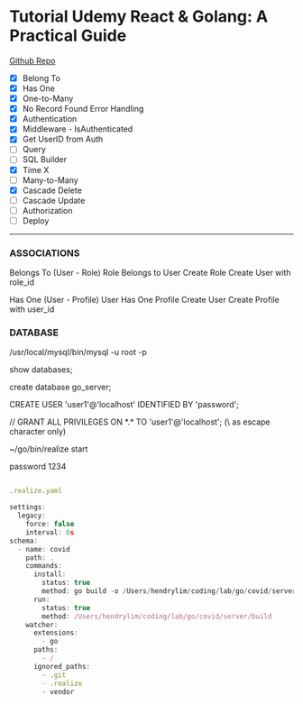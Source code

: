 # Tutorial Udemy React & Golang: A Practical Guide
[Github Repo](https://github.com/myhendry/fiber_react_tutorial)

- [x] Belong To
- [x] Has One
- [x] One-to-Many
- [x] No Record Found Error Handling
- [x] Authentication
- [x] Middleware - IsAuthenticated
- [x] Get UserID from Auth
- [ ] Query
- [ ] SQL Builder
- [x] Time X
- [ ] Many-to-Many
- [x] Cascade Delete
- [ ] Cascade Update 
- [ ] Authorization
- [ ] Deploy

---
### ASSOCIATIONS
Belongs To (User - Role) Role Belongs to User
Create Role
Create User with role_id

Has One (User - Profile) User Has One Profile
Create User
Create Profile with user_id
### DATABASE
/usr/local/mysql/bin/mysql -u root -p

show databases;

create database go_server;

CREATE USER 'user1'@'localhost' IDENTIFIED BY 'password';

// GRANT ALL PRIVILEGES ON \*.\* TO 'user1'@'localhost';
(\ as escape character only)

~/go/bin/realize start

password 1234

```javascript

.realize.yaml

settings:
  legacy:
    force: false
    interval: 0s
schema:
  - name: covid
    path: .
    commands:
      install:
        status: true
        method: go build -o /Users/hendrylim/coding/lab/go/covid/server/build
      run:
        status: true
        method: /Users/hendrylim/coding/lab/go/covid/server/build
    watcher:
      extensions:
        - go
      paths:
        - /
      ignored_paths:
        - .git
        - .realize
        - vendor

```
